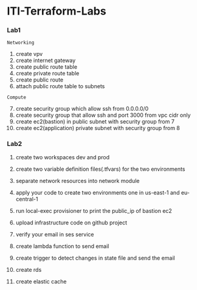 # ITI-Terraform-Labs
### Lab1

`Networking`

1. create vpv
2. create internet gateway
3. create public route table
4. create private route table
5. create public route
6. attach public route table to subnets

`Compute`

7. create security group which allow ssh from 0.0.0.0/0
8. create security group that allow ssh and port 3000 from vpc cidr only
7. create ec2(bastion) in public subnet with security group from 7
8. create ec2(application) private subnet with security group from 8

### Lab2

1. create two workspaces dev and prod
2. create two variable definition files(.tfvars) for the two environments
3. separate network resources into network module
4. apply your code to create two environments one in us-east-1 and eu-central-1
5. run local-exec provisioner to print the public_ip of bastion ec2
6. upload infrastructure code on github project

7. verify your email in ses service
8. create lambda function to send email
9. create trigger to detect changes in state file and send the email

10. create rds
11. create elastic cache
